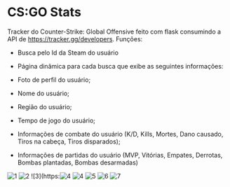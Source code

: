 # CS:GO Stats
Tracker do Counter-Strike: Global Offensive feito com flask consumindo a API de https://tracker.gg/developers. Funções:
- Busca pelo Id da Steam do usuário
- Página dinâmica para cada busca que exibe as seguintes informações:
- Foto de perfil do usuário;
- Nome do usuário;
- Região do usuário;
- Tempo de jogo do usuário;

- Informações de combate do usuário (K/D, Kills, Mortes, Dano causado, Tiros na cabeça, Tiros disparados);
- Informações de partidas do usuário (MVP, Vitórias, Empates, Derrotas, Bombas plantadas, Bombas desarmadas)

![1](https://user-images.githubusercontent.com/98183878/213332316-ba9b9827-9721-4f3d-a5ef-bf835d6fbe93.png)
![2](https://user-images.githubusercontent.com/98183878/213332337-7687c78c-2b24-46d9-8d2a-98c0e655d3f4.png)
![3](https:![4](https://user-images.githubusercontent.com/98183878/213281647-a89e29bf-9ae6-4403-86a2-aa94877dc46c.png)
![4](https://user-images.githubusercontent.com/98183878/213281685-d02e3672-1ccd-433a-b455-4a7f76ee6eac.png)
![5](https://user-images.githubusercontent.com/98183878/213281714-dd3373fd-5f56-4aab-99f2-99d83eb1d7bc.png)
![6](https://user-images.githubusercontent.com/98183878/213281728-33dde3a1-1534-4597-b4e9-f75d3332fab7.png)
![7](https://user-images.githubusercontent.com/98183878/213281738-24c827e8-16f1-47cb-93fc-3eb32e6996ce.png)
